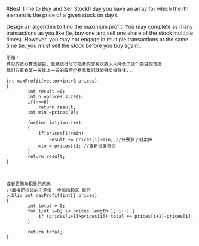 #Best Time to Buy and Sell StockII
Say you have an array for which the ith element is the price of a given stock on day i.

Design an algorithm to find the maximum profit. 
You may complete as many transactions as you like (ie, buy one and sell one share of the stock multiple times). 
However, you may not engage in multiple transactions at the same time (ie, you must sell the stock before you buy again).


```
思路：
典型的贪心算法题目，能够进行尽可能多的交易次数大大降低了这个题目的难度
我们只有看某一天比上一天的股票价格高我们就能够卖掉赚钱...

int maxProfit(vector<int>& prices)
{
        int result =0;
        int n =prices.size();
        if(n<=0)
            return result;
        int min =prices[0];    
            
        for(int i=1;i<n;i++)
        {
            if(prices[i]>min)
                result += prices[i]-min; //只要涨了就卖掉
            min = prices[i]; //重新设置低价
        }
        return result;
}



或者更简单粗暴的代码
//直接把相邻的正差值  全部加起来 就行
public int maxProfit(int[] prices)
{
        int total = 0;
		for (int i=0; i< prices.length-1; i++) {
			if (prices[i+1]>prices[i]) total += prices[i+1]-prices[i];
		}

		return total;
}
```